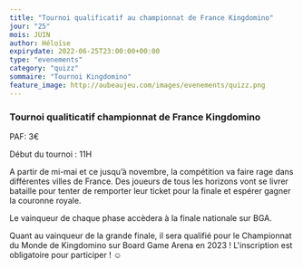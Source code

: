 ```yaml
---
title: "Tournoi qualificatif au championnat de France Kingdomino"
jour: "25"
mois: JUIN
author: Héloïse
expirydate: 2022-06-25T23:00:00+00:00
type: "evenements"
category: "quizz"
sommaire: "Tournoi Kingdomino"
feature_image: http://aubeaujeu.com/images/evenements/quizz.png
---
```

### Tournoi qualiticatif championnat de France Kingdomino


PAF: 3€

Début du tournoi : 11H

A partir de mi-mai et ce jusqu’à novembre, la compétition va faire rage dans différentes villes de France. Des joueurs de tous les horizons vont se livrer bataille pour tenter de remporter leur ticket pour la finale et espérer gagner la couronne royale.

Le vainqueur de chaque phase accèdera à la finale nationale sur BGA.

Quant au vainqueur de la grande finale, il sera qualifié pour le Championnat du Monde de Kingdomino sur Board Game Arena en 2023 !
L'inscription est obligatoire pour participer ! ☺️
